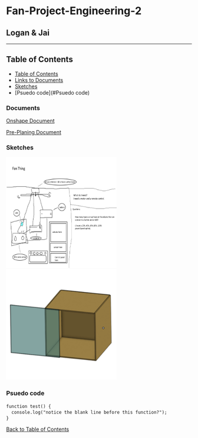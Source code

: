 # Fan-Project-Engineering-2
## Logan & Jai
---
## Table of Contents
* [Table of Contents](#Table-of-Contents)
* [Links to Documents](#Documents)
* [Sketches](#Sketches)
* [Psuedo code](#Psuedo code)

### Documents
[Onshape Document](https://cvilleschools.onshape.com/documents/6c10221f72a62c5827a6a0c3/w/3c881ee184980c73d02d8186/e/a389b126452617b6238eb00f)

[Pre-Planing Document](https://docs.google.com/document/d/1r2iU-Si7RD9-BX3SUI-XrdDTprjM076UKu1Y0U7GHaY/edit?usp=sharing)


### Sketches
<img src="https://github.com/Logan-Martin/Fan-Project-Engineering-2/blob/main/ArduinoFanPitchv2.png" width="300" height="300"> <img src="https://github.com/Logan-Martin/Fan-Project-Engineering-2/blob/main/Screenshot%20(45).png" width="300" height="300">

### Psuedo code
```
function test() {
  console.log("notice the blank line before this function?");
}
```
[Back to Table of Contents](#Table-of-Contents)
